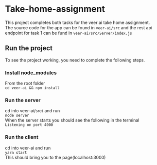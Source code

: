 # Take-home-assignment
This project completes both tasks for the veer ai take home assignment. The source code for the app can be found in `veer-ai/src` and the rest api endpoint for task 1 can be fund in `veer-ai/src/Server/index.js`

## Run the project
To see the project working, you need to complete the following steps.

### Install node_modules
From the root folder<br/>
`cd veer-ai && npm install`

### Run the server
cd into veer-ai/src/ and run<br/>
`node server`<br/>
When the server starts you should see the following in the terminal<br/>
`Listening on port 4000`<br/>

### Run the client
cd into veer-ai and run<br/>
`yarn start`<br/>
This should bring you to the page(localhost:3000)<br/>